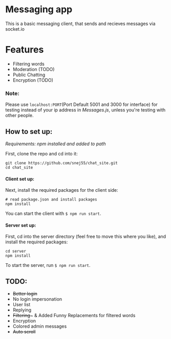 # Messaging app

This is a basic messaging client, that sends and recieves messages via socket.io

# Features 
 * Filtering words
 * Moderation (TODO)
 * Public Chatting
 * Encryption (TODO)


### Note:

Please use `localhost:PORT`(Port Default 5001 and 3000 for interface) for testing instead of your ip address in *Messages.js*, unless you're testing with other people.

## How to set up:

_Requirements: npm installed and added to path_

First, clone the repo and cd into it:

```
git clone https://github.com/snej55/chat_site.git
cd chat_site
```

#### Client set up:

Next, install the required packages for the client side:

```
# read package.json and install packages
npm install
```

You can start the client with `$ npm run start`.

#### Server set up:

First, cd into the server directory (feel free to move this where you like), and install the required packages:

```
cd server
npm install
```

To start the server, run `$ npm run start`.

## TODO: 
 * ~~Better login~~
 * No login impersonation
 * User list
 * Replying
 * ~~Filtering~~~ & Added Funny Replacements for filtered words
 * Encryption
 * Colored admin messages
 * ~~Auto scroll~~
